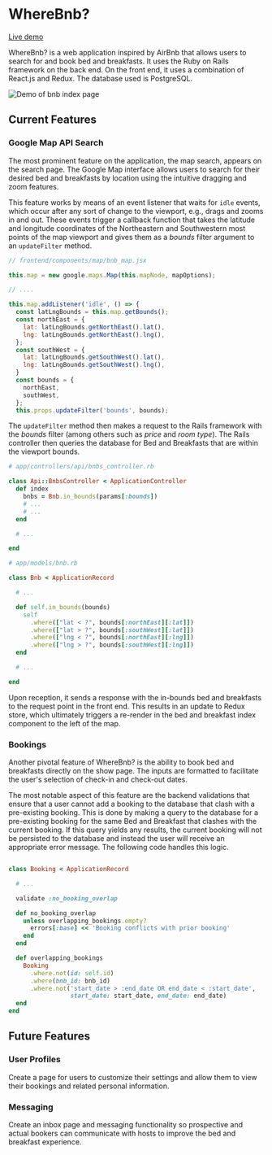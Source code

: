 
# WhereBnb?

[Live demo][live_link]


WhereBnb? is a web application inspired by AirBnb that allows users to search for and book bed and breakfasts. It uses the Ruby on Rails framework on the back end. On the front end, it uses a combination of React.js and Redux. The database used is PostgreSQL.  

![Demo of bnb index page][index_gif]
## Current Features
### Google Map API Search

The most prominent feature on the application, the map search, appears on the search page. The Google Map interface allows users to search for their desired bed and breakfasts by location using the intuitive dragging and zoom features.

This feature works by means of an event listener that waits for `idle` events, which occur after any sort of change to the viewport, e.g., drags and zooms in and out. These events trigger a callback function that takes the latitude and longitude coordinates of the Northeastern and Southwestern most points of the map viewport and gives them as a *bounds* filter argument to an `updateFilter` method.

```javascript
// frontend/components/map/bnb_map.jsx

this.map = new google.maps.Map(this.mapNode, mapOptions);

// ....

this.map.addListener('idle', () => {
  const latLngBounds = this.map.getBounds();
  const northEast = {
    lat: latLngBounds.getNorthEast().lat(),
    lng: latLngBounds.getNorthEast().lng(),
  };
  const southWest = {
    lat: latLngBounds.getSouthWest().lat(),
    lng: latLngBounds.getSouthWest().lng(),
  }
  const bounds = {
    northEast,
    southWest,
  };
  this.props.updateFilter('bounds', bounds);
```

The `updateFilter` method then makes a request to the Rails framework with the *bounds* filter (among others such as *price* and *room type*). The Rails controller then queries the database for Bed and Breakfasts that are within the viewport bounds.

```Ruby
# app/controllers/api/bnbs_controller.rb

class Api::BnbsController < ApplicationController
  def index
    bnbs = Bnb.in_bounds(params[:bounds])
    # ...
    # ...
  end

  # ...

end
```

```Ruby
# app/models/bnb.rb

class Bnb < ApplicationRecord

  # ...

  def self.in_bounds(bounds)
    self
      .where(["lat < ?", bounds[:northEast][:lat]])
      .where(["lat > ?", bounds[:southWest][:lat]])
      .where(["lng < ?", bounds[:northEast][:lng]])
      .where(["lng > ?", bounds[:southWest][:lng]])
  end

  # ...

end
```

Upon reception, it sends a response with the in-bounds bed and breakfasts to the request point in the front end. This results in an update to Redux store, which ultimately triggers a re-render in the bed and breakfast index component to the left of the map.


### Bookings

Another pivotal feature of WhereBnb? is the ability to book bed and breakfasts
directly on the show page. The inputs are formatted to facilitate the user's selection of check-in and check-out dates.

The most notable aspect of this feature are the backend validations that ensure that a user cannot add a booking to the database that clash with a pre-existing booking. This is done by making a query to the database for a pre-existing booking for the same Bed and Breakfast that clashes with the current booking. If this query yields any results, the current booking will not be persisted to the database and instead the user will receive an appropriate error message. The following code handles this logic.

```Ruby

class Booking < ApplicationRecord

  # ...

  validate :no_booking_overlap

  def no_booking_overlap
    unless overlapping_bookings.empty?
      errors[:base] << 'Booking conflicts with prior booking'
    end
  end

  def overlapping_bookings
    Booking
      .where.not(id: self.id)
      .where(bnb_id: bnb_id)
      .where.not('start_date > :end_date OR end_date < :start_date',
                 start_date: start_date, end_date: end_date)
  end
end
```


## Future Features

### User Profiles

Create a page for users to customize their settings and allow them to view their bookings and related personal information.

### Messaging

Create an inbox page and messaging functionality so prospective and actual bookers can communicate with hosts to improve the bed and breakfast experience.


[live_link]: http://www.wherebnb.co/#/
[index_gif]: https://github.com/mav-zate/Wherebnb/blob/master/images/wherebnb_demo.gif "Demo gif"
